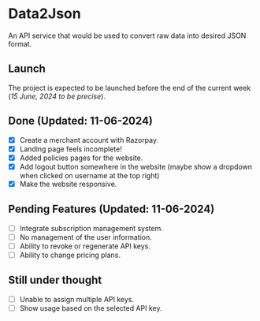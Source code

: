 # Data2Json
An API service that would be used to convert raw data into desired JSON format. 

## Launch
The project is expected to be launched before the end of the current week (*15 June, 2024 to be precise*).

## Done (Updated: 11-06-2024)
- [x] Create a merchant account with Razorpay.
- [x] Landing page feels incomplete!
- [x] Added policies pages for the website.
- [x] Add logout button somewhere in the website (maybe show a dropdown when clicked on username at the top right)
- [x] Make the website responsive.

## Pending Features (Updated: 11-06-2024)
- [ ] Integrate subscription management system.
- [ ] No management of the user information.
- [ ] Ability to revoke or regenerate API keys.
- [ ] Ability to change pricing plans. 

## Still under thought
- [ ] Unable to assign multiple API keys.
- [ ] Show usage based on the selected API key.